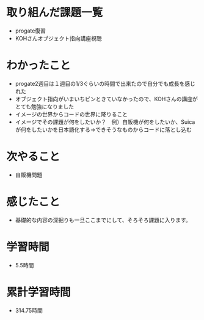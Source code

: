 # 取り組んだ課題一覧
- progate復習
- KOHさんオブジェクト指向講座視聴

# わかったこと
- progate2週目は１週目の1/3ぐらいの時間で出来たので自分でも成長を感じれた
- オブジェクト指向がいまいちピンときていなかったので、KOHさんの講座がとても勉強になりました
- イメージの世界からコードの世界に降りること
- イメージでその課題が何をしたいか？　例）自販機が何をしたいか、Suicaが何をしたいかを日本語化する→できそうなものからコードに落とし込む

# 次やること
- 自販機問題

# 感じたこと
- 基礎的な内容の深掘りも一旦ここまでにして、そろそろ課題に入ります。

# 学習時間
- 5.5時間

# 累計学習時間
- 314.75時間
